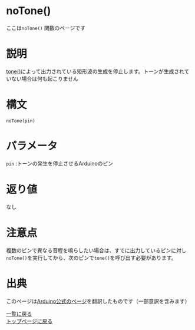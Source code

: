 # noTone()

ここは`noTone()` 関数のページです

# 説明

[tone()](./../tone)によって出力されている矩形波の生成を停止します。トーンが生成されていない場合は何も起こりません

# 構文

`noTone(pin)`

# パラメータ

`pin` :トーンの発生を停止させるArduinoのピン

# 返り値

なし

# 注意点

複数のピンで異なる音程を鳴らしたい場合は、すでに出力しているピンに対し`noTone()`を実行してから、次のピンで`tone()`を呼び出す必要があります。

# 出典

このページは[Arduino公式のページ](https://www.arduino.cc/reference/en/language/functions/advanced-io/notone/)を翻訳したものです（一部意訳を含みます）

[一覧に戻る](https://pages.nchlab.net/Arduino/ref/)  
[トップページに戻る](https://pages.nchlab.net/)
